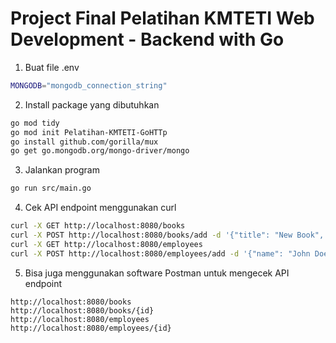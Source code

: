 # Project Final Pelatihan KMTETI Web Development - Backend with Go
1. Buat file .env
``` bash
MONGODB="mongodb_connection_string"
```
2. Install package yang dibutuhkan
``` bash
go mod tidy
go mod init Pelatihan-KMTETI-GoHTTp
go install github.com/gorilla/mux
go get go.mongodb.org/mongo-driver/mongo
```
3. Jalankan program
``` bash
go run src/main.go
```
4. Cek API endpoint menggunakan curl
``` bash
curl -X GET http://localhost:8080/books
curl -X POST http://localhost:8080/books/add -d '{"title": "New Book", "author": "Author Name"}' -H "Content-Type: application/json"
curl -X GET http://localhost:8080/employees
curl -X POST http://localhost:8080/employees/add -d '{"name": "John Doe", "position": "Developer"}' -H "Content-Type: application/json"
```
5. Bisa juga menggunakan software Postman untuk mengecek API endpoint
```
http://localhost:8080/books
http://localhost:8080/books/{id}
http://localhost:8080/employees
http://localhost:8080/employees/{id}
```
